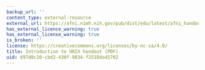 ```yaml
---
backup_url: ''
content_type: external-resource
external_url: https://afni.nimh.nih.gov/pub/dist/edu/latest/afni_handouts/afni00_unix.pdf
has_external_licence_warning: true
has_external_license_warning: true
is_broken: ''
license: https://creativecommons.org/licenses/by-nc-sa/4.0/
title: Introduction to UNIX handout (PDF)
uid: 697d0c10-cbd2-430f-9834-f2518da45702
---
```

